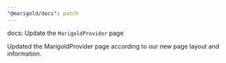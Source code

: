 ```yaml
---
"@marigold/docs": patch
---
```


docs: Update the `MarigoldProvider` page

Updated the MarigoldProvider page according to our new page layout and information.
